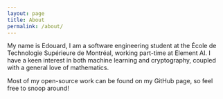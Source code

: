```yaml
---
layout: page
title: About
permalink: /about/
---
```


My name is Edouard, I am a software engineering student at the École de Technologie Supérieure de Montréal, working part-time at Element AI. I have a keen interest in both machine learning and cryptography, coupled with a general love of mathematics.

Most of my open-source work can be found on my GitHub page, so feel free to snoop around!
